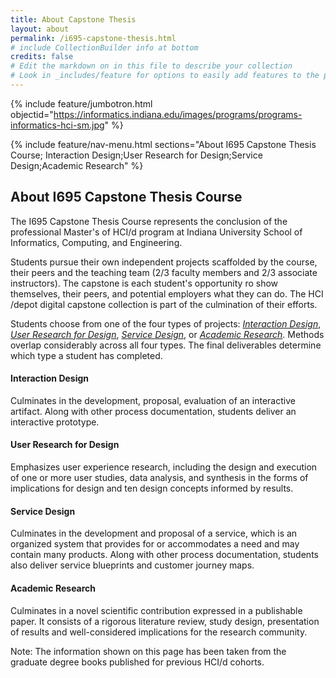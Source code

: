 ```yaml
---
title: About Capstone Thesis
layout: about
permalink: /i695-capstone-thesis.html
# include CollectionBuilder info at bottom
credits: false
# Edit the markdown on in this file to describe your collection
# Look in _includes/feature for options to easily add features to the page
---
```


{% include feature/jumbotron.html objectid="https://informatics.indiana.edu/images/programs/programs-informatics-hci-sm.jpg" %} 

{% include feature/nav-menu.html sections="About I695 Capstone Thesis Course; Interaction Design;User Research for Design;Service Design;Academic Research" %}

## About I695 Capstone Thesis Course

The I695 Capstone Thesis Course represents the conclusion of the professional Master's of HCI/d program at Indiana University School of Informatics, Computing, and Engineering.

Students pursue their own independent projects scaffolded by the course, their peers and the teaching team (2/3 faculty members and 2/3 associate instructors). The capstone is each student's opportunity ro show themselves, their peers, and potential employers what they can do. The HCI /depot digital capstone collection is part of the culmination of their efforts.

Students choose from one of the four types of projects: [*Interaction Design*](#interaction-design), [*User Research for Design*](#user-research-for-design), [*Service Design*](#service-design), or [*Academic Research*](#academic-research). Methods overlap considerably across all four types. The final deliverables determine which type a student has completed.

#### Interaction Design
Culminates in the development, proposal, evaluation of an interactive artifact. Along with other process documentation, students deliver an interactive prototype.

#### User Research for Design 
Emphasizes user experience research, including the design and execution of one or more user studies, data analysis, and synthesis in the forms of implications for design and ten design concepts informed by results.

#### Service Design 
Culminates in the development and proposal of a service, which is an organized system that provides for or accommodates a need and may contain many products. Along with other process documentation, students also deliver service blueprints and customer journey maps.

#### Academic Research
Culminates in a novel scientific contribution expressed in a publishable paper. It consists of a rigorous literature review, study design, presentation of results and well-considered implications for the research community.

Note: The information shown on this page has been taken from the graduate degree books published for previous HCI/d cohorts.